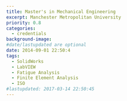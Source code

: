```yaml
---
title: Master's in Mechanical Engineering
excerpt: Manchester Metropolitan University
priority: 0.8
categories:
  - credentials
background-image:
#date/lastupdated are optional
date: 2014-09-01 22:50:4
tags:
  - SolidWorks
  - LabVIEW
  - Fatigue Analysis
  - Finite Element Analysis
  - ISO
#lastupdated: 2017-03-14 22:50:45
---
```

